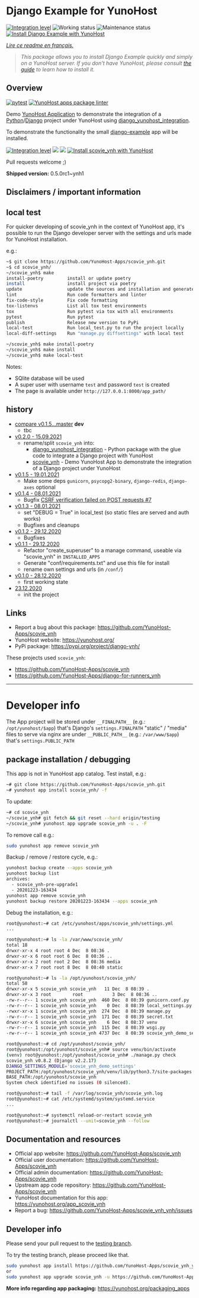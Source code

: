 <!--
N.B.: This README was automatically generated by https://github.com/YunoHost/apps/tree/master/tools/README-generator
It shall NOT be edited by hand.
-->

# Django Example for YunoHost

[![Integration level](https://dash.yunohost.org/integration/scovie_ynh.svg)](https://dash.yunohost.org/appci/app/scovie_ynh) ![Working status](https://ci-apps.yunohost.org/ci/badges/scovie_ynh.status.svg) ![Maintenance status](https://ci-apps.yunohost.org/ci/badges/scovie_ynh.maintain.svg)  
[![Install Django Example with YunoHost](https://install-app.yunohost.org/install-with-yunohost.svg)](https://install-app.yunohost.org/?app=scovie_ynh)

*[Lire ce readme en français.](./README_fr.md)*

> *This package allows you to install Django Example quickly and simply on a YunoHost server.
If you don't have YunoHost, please consult [the guide](https://yunohost.org/#/install) to learn how to install it.*

## Overview

[![pytest](https://github.com/YunoHost-Apps/scovie_ynh/actions/workflows/pytest.yml/badge.svg)](https://github.com/YunoHost-Apps/scovie_ynh/actions/workflows/pytest.yml) [![YunoHost apps package linter](https://github.com/YunoHost-Apps/scovie_ynh/actions/workflows/package_linter.yml/badge.svg)](https://github.com/YunoHost-Apps/scovie_ynh/actions/workflows/package_linter.yml)

Demo [YunoHost Application](https://install-app.yunohost.org/?app=scovie_ynh) to demonstrate the integration of a [Python](https://www.python.org/)/[Django](https://www.djangoproject.com/) project under YunoHost using [django_yunohost_integration](https://github.com/YunoHost-Apps/django_yunohost_integration).

To demonstrate the functionality the small [django-example](https://github.com/jedie/django-example) app will be installed.

[![Integration level](https://dash.yunohost.org/integration/scovie_ynh.svg)](https://dash.yunohost.org/appci/app/scovie_ynh) ![](https://ci-apps.yunohost.org/ci/badges/scovie_ynh.status.svg) ![](https://ci-apps.yunohost.org/ci/badges/scovie_ynh.maintain.svg)
[![Install scovie_ynh with YunoHost](https://install-app.yunohost.org/install-with-yunohost.svg)](https://install-app.yunohost.org/?app=scovie_ynh)


Pull requests welcome ;)


**Shipped version:** 0.5.0rc1~ynh1
## Disclaimers / important information

## local test

For quicker developing of scovie_ynh in the context of YunoHost app,
it's possible to run the Django developer server with the settings
and urls made for YunoHost installation.

e.g.:
```bash
~$ git clone https://github.com/YunoHost-Apps/scovie_ynh.git
~$ cd scovie_ynh/
~/scovie_ynh$ make
install-poetry         install or update poetry
install                install project via poetry
update                 update the sources and installation and generate "conf/requirements.txt"
lint                   Run code formatters and linter
fix-code-style         Fix code formatting
tox-listenvs           List all tox test environments
tox                    Run pytest via tox with all environments
pytest                 Run pytest
publish                Release new version to PyPi
local-test             Run local_test.py to run the project locally
local-diff-settings    Run "manage.py diffsettings" with local test

~/scovie_ynh$ make install-poetry
~/scovie_ynh$ make install
~/scovie_ynh$ make local-test
```

Notes:

* SQlite database will be used
* A super user with username `test` and password `test` is created
* The page is available under `http://127.0.0.1:8000/app_path/`


## history

* [compare v0.1.5...master](https://github.com/YunoHost-Apps/scovie_ynh/compare/v0.2.0...master) **dev**
  * tbc
* [v0.2.0 - 15.09.2021](https://github.com/YunoHost-Apps/scovie_ynh/compare/v0.1.5...v0.2.0)
  * rename/split `scovie_ynh` into:
    * [django_yunohost_integration](https://github.com/jedie/django_yunohost_integration) - Python package with the glue code to integrate a Django project with YunoHost
    * [scovie_ynh](https://github.com/YunoHost-Apps/scovie_ynh) - Demo YunoHost App to demonstrate the integration of a Django project under YunoHost
* [v0.1.5 - 19.01.2021](https://github.com/YunoHost-Apps/scovie_ynh/compare/v0.1.4...v0.1.5)
  * Make some deps `gunicorn`, `psycopg2-binary`, `django-redis`, `django-axes` optional
* [v0.1.4 - 08.01.2021](https://github.com/YunoHost-Apps/scovie_ynh/compare/v0.1.3...v0.1.4)
  * Bugfix [CSRF verification failed on POST requests #7](https://github.com/YunoHost-Apps/scovie_ynh/issues/7)
* [v0.1.3 - 08.01.2021](https://github.com/YunoHost-Apps/scovie_ynh/compare/v0.1.2...v0.1.3)
  * set "DEBUG = True" in local_test (so static files are served and auth works)
  * Bugfixes and cleanups
* [v0.1.2 - 29.12.2020](https://github.com/YunoHost-Apps/scovie_ynh/compare/v0.1.1...v0.1.2)
  * Bugfixes
* [v0.1.1 - 29.12.2020](https://github.com/YunoHost-Apps/scovie_ynh/compare/v0.1.0...v0.1.1)
  * Refactor "create_superuser" to a manage command, useable via "scovie_ynh" in `INSTALLED_APPS`
  * Generate "conf/requirements.txt" and use this file for install
  * rename own settings and urls (in `/conf/`)
* [v0.1.0 - 28.12.2020](https://github.com/YunoHost-Apps/scovie_ynh/compare/f578f14...v0.1.0)
  * first working state
* [23.12.2020](https://github.com/YunoHost-Apps/scovie_ynh/commit/f578f144a3a6d11d7044597c37d550d29c247773)
  * init the project


## Links

* Report a bug about this package: https://github.com/YunoHost-Apps/scovie_ynh
* YunoHost website: https://yunohost.org/
* PyPi package: https://pypi.org/project/django-ynh/

These projects used `scovie_ynh`:

* https://github.com/YunoHost-Apps/scovie_ynh
* https://github.com/YunoHost-Apps/django-for-runners_ynh

---

# Developer info

The App project will be stored under `__FINALPATH__` (e.g.: `/opt/yunohost/$app`) that's Django's `settings.FINALPATH`
"static" / "media" files to serve via nginx are under `__PUBLIC_PATH__` (e.g.: `/var/www/$app`) that's `settings.PUBLIC_PATH`

## package installation / debugging

This app is not in YunoHost app catalog. Test install, e.g.:
```bash
~# git clone https://github.com/YunoHost-Apps/scovie_ynh.git
~# yunohost app install scovie_ynh/ -f
```
To update:
```bash
~# cd scovie_ynh
~/scovie_ynh# git fetch && git reset --hard origin/testing
~/scovie_ynh# yunohost app upgrade scovie_ynh -u . -F
```

To remove call e.g.:
```bash
sudo yunohost app remove scovie_ynh
```

Backup / remove / restore cycle, e.g.:
```bash
yunohost backup create --apps scovie_ynh
yunohost backup list
archives:
  - scovie_ynh-pre-upgrade1
  - 20201223-163434
yunohost app remove scovie_ynh
yunohost backup restore 20201223-163434 --apps scovie_ynh
```

Debug the installation, e.g.:
```bash
root@yunohost:~# cat /etc/yunohost/apps/scovie_ynh/settings.yml
...

root@yunohost:~# ls -la /var/www/scovie_ynh/
total 18
drwxr-xr-x 4 root root 4 Dec  8 08:36 .
drwxr-xr-x 6 root root 6 Dec  8 08:36 ..
drwxr-xr-x 2 root root 2 Dec  8 08:36 media
drwxr-xr-x 7 root root 8 Dec  8 08:40 static

root@yunohost:~# ls -la /opt/yunohost/scovie_ynh/
total 58
drwxr-xr-x 5 scovie_ynh scovie_ynh   11 Dec  8 08:39 .
drwxr-xr-x 3 root        root           3 Dec  8 08:36 ..
-rw-r--r-- 1 scovie_ynh scovie_ynh  460 Dec  8 08:39 gunicorn.conf.py
-rw-r--r-- 1 scovie_ynh scovie_ynh    0 Dec  8 08:39 local_settings.py
-rwxr-xr-x 1 scovie_ynh scovie_ynh  274 Dec  8 08:39 manage.py
-rw-r--r-- 1 scovie_ynh scovie_ynh  171 Dec  8 08:39 secret.txt
drwxr-xr-x 6 scovie_ynh scovie_ynh    6 Dec  8 08:37 venv
-rw-r--r-- 1 scovie_ynh scovie_ynh  115 Dec  8 08:39 wsgi.py
-rw-r--r-- 1 scovie_ynh scovie_ynh 4737 Dec  8 08:39 scovie_ynh_demo_settings.py

root@yunohost:~# cd /opt/yunohost/scovie_ynh/
root@yunohost:/opt/yunohost/scovie_ynh# source venv/bin/activate
(venv) root@yunohost:/opt/yunohost/scovie_ynh# ./manage.py check
scovie_ynh v0.8.2 (Django v2.2.17)
DJANGO_SETTINGS_MODULE='scovie_ynh_demo_settings'
PROJECT_PATH:/opt/yunohost/scovie_ynh/venv/lib/python3.7/site-packages
BASE_PATH:/opt/yunohost/scovie_ynh
System check identified no issues (0 silenced).

root@yunohost:~# tail -f /var/log/scovie_ynh/scovie_ynh.log
root@yunohost:~# cat /etc/systemd/system/systemd.service
...

root@yunohost:~# systemctl reload-or-restart scovie_ynh
root@yunohost:~# journalctl --unit=scovie_ynh --follow
```



## Documentation and resources

* Official app website: <https://github.com/YunoHost-Apps/scovie_ynh>
* Official user documentation: <https://github.com/YunoHost-Apps/scovie_ynh>
* Official admin documentation: <https://github.com/YunoHost-Apps/scovie_ynh>
* Upstream app code repository: <https://github.com/YunoHost-Apps/scovie_ynh>
* YunoHost documentation for this app: <https://yunohost.org/app_scovie_ynh>
* Report a bug: <https://github.com/YunoHost-Apps/scovie_ynh_ynh/issues>

## Developer info

Please send your pull request to the [testing branch](https://github.com/YunoHost-Apps/scovie_ynh_ynh/tree/testing).

To try the testing branch, please proceed like that.

``` bash
sudo yunohost app install https://github.com/YunoHost-Apps/scovie_ynh_ynh/tree/testing --debug
or
sudo yunohost app upgrade scovie_ynh -u https://github.com/YunoHost-Apps/scovie_ynh_ynh/tree/testing --debug
```

**More info regarding app packaging:** <https://yunohost.org/packaging_apps>

